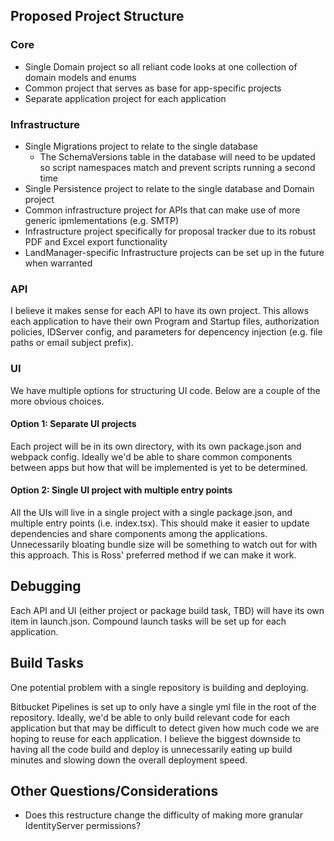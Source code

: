 ## Proposed Project Structure

### Core

- Single Domain project so all reliant code looks at one collection of domain models and enums
- Common project that serves as base for app-specific projects
- Separate application project for each application

### Infrastructure

- Single Migrations project to relate to the single database
  - The SchemaVersions table in the database will need to be updated so script namespaces match and prevent scripts running a second time
- Single Persistence project to relate to the single database and Domain project
- Common infrastructure project for APIs that can make use of more generic ipmlementations (e.g. SMTP)
- Infrastructure project specifically for proposal tracker due to its robust PDF and Excel export functionality
- LandManager-specific Infrastructure projects can be set up in the future when warranted

### API

I believe it makes sense for each API to have its own project. This allows each application to have their own Program and Startup files, authorization policies, IDServer config, and parameters for depencency injection (e.g. file paths or email subject prefix).

### UI

We have multiple options for structuring UI code. Below are a couple of the more obvious choices.

#### Option 1: Separate UI projects

Each project will be in its own directory, with its own package.json and webpack config. Ideally we'd be able to share common components between apps but how that will be implemented is yet to be determined.

#### Option 2: Single UI project with multiple entry points

All the UIs will live in a single project with a single package.json, and multiple entry points (i.e. index.tsx). This should make it easier to update dependencies and share components among the applications. Unnecessarily bloating bundle size will be something to watch out for with this approach. This is Ross' preferred method if we can make it work.

## Debugging

Each API and UI (either project or package build task, TBD) will have its own item in launch.json. Compound launch tasks will be set up for each application.

## Build Tasks

One potential problem with a single repository is building and deploying.

Bitbucket Pipelines is set up to only have a single yml file in the root of the repository. Ideally, we'd be able to only build relevant code for each application but that may be difficult to detect given how much code we are hoping to reuse for each application. I believe the biggest downside to having all the code build and deploy is unnecessarily eating up build minutes and slowing down the overall deployment speed.

## Other Questions/Considerations

- Does this restructure change the difficulty of making more granular IdentityServer permissions?
